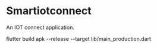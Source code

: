 # Smartiotconnect

An IOT connect application.

flutter build apk --release --target lib/main_production.dart 